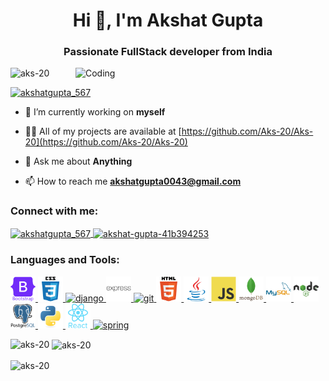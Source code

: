 <h1 align="center">Hi 👋, I'm Akshat Gupta</h1>
<h3 align="center">Passionate FullStack developer from India</h3>

<img align="right" alt="Coding" width="400" src="https://as1.ftcdn.net/v2/jpg/06/01/17/18/1000_F_601171827_GwbDHEuhisbGFXRfIpXFhtf7wAvsbLut.jpg">

<p align="left"> 
  <img src="https://komarev.com/ghpvc/?username=aks-20&label=Profile%20views&color=0e75b6&style=flat" alt="aks-20" /> 
</p>

<p align="left">
  <a href="https://twitter.com/akshatgupta_567" target="blank">
    <img src="https://img.shields.io/twitter/follow/akshatgupta_567?logo=twitter&style=for-the-badge" alt="akshatgupta_567" />
  </a>
</p>

- 🔭 I’m currently working on **myself**

- 👨‍💻 All of my projects are available at [https://github.com/Aks-20/Aks-20](https://github.com/Aks-20/Aks-20)

- 💬 Ask me about **Anything**

- 📫 How to reach me **akshatgupta0043@gmail.com**

<h3 align="left">Connect with me:</h3>
<p align="left">
  <a href="https://twitter.com/akshatgupta_567" target="blank">
    <img align="center" src="https://raw.githubusercontent.com/rahuldkjain/github-profile-readme-generator/master/src/images/icons/Social/twitter.svg" alt="akshatgupta_567" height="30" width="40" />
  </a>
  <a href="https://linkedin.com/in/akshat-gupta-41b394253/" target="blank">
    <img align="center" src="https://raw.githubusercontent.com/rahuldkjain/github-profile-readme-generator/master/src/images/icons/Social/linked-in-alt.svg" alt="akshat-gupta-41b394253" height="30" width="40" />
  </a>
</p>

<h3 align="left">Languages and Tools:</h3>
<p align="left">
  <a href="https://getbootstrap.com" target="_blank" rel="noreferrer">
    <img src="https://raw.githubusercontent.com/devicons/devicon/master/icons/bootstrap/bootstrap-plain-wordmark.svg" alt="bootstrap" width="40" height="40"/>
  </a>
  <a href="https://www.w3schools.com/css/" target="_blank" rel="noreferrer">
    <img src="https://raw.githubusercontent.com/devicons/devicon/master/icons/css3/css3-original-wordmark.svg" alt="css3" width="40" height="40"/>
  </a>
  <a href="https://www.djangoproject.com/" target="_blank" rel="noreferrer">
    <img src="https://cdn.worldvectorlogo.com/logos/django.svg" alt="django" width="40" height="40"/>
  </a>
  <a href="https://expressjs.com" target="_blank" rel="noreferrer">
    <img src="https://raw.githubusercontent.com/devicons/devicon/master/icons/express/express-original-wordmark.svg" alt="express" width="40" height="40"/>
  </a>
  <a href="https://git-scm.com/" target="_blank" rel="noreferrer">
    <img src="https://www.vectorlogo.zone/logos/git-scm/git-scm-icon.svg" alt="git" width="40" height="40"/>
  </a>
  <a href="https://www.w3.org/html/" target="_blank" rel="noreferrer">
    <img src="https://raw.githubusercontent.com/devicons/devicon/master/icons/html5/html5-original-wordmark.svg" alt="html5" width="40" height="40"/>
  </a>
  <a href="https://www.java.com" target="_blank" rel="noreferrer">
    <img src="https://raw.githubusercontent.com/devicons/devicon/master/icons/java/java-original.svg" alt="java" width="40" height="40"/>
  </a>
  <a href="https://developer.mozilla.org/en-US/docs/Web/JavaScript" target="_blank" rel="noreferrer">
    <img src="https://raw.githubusercontent.com/devicons/devicon/master/icons/javascript/javascript-original.svg" alt="javascript" width="40" height="40"/>
  </a>
  <a href="https://www.mongodb.com/" target="_blank" rel="noreferrer">
    <img src="https://raw.githubusercontent.com/devicons/devicon/master/icons/mongodb/mongodb-original-wordmark.svg" alt="mongodb" width="40" height="40"/>
  </a>
  <a href="https://www.mysql.com/" target="_blank" rel="noreferrer">
    <img src="https://raw.githubusercontent.com/devicons/devicon/master/icons/mysql/mysql-original-wordmark.svg" alt="mysql" width="40" height="40"/>
  </a>
  <a href="https://nodejs.org" target="_blank" rel="noreferrer">
    <img src="https://raw.githubusercontent.com/devicons/devicon/master/icons/nodejs/nodejs-original-wordmark.svg" alt="nodejs" width="40" height="40"/>
  </a>
  <a href="https://www.postgresql.org" target="_blank" rel="noreferrer">
    <img src="https://raw.githubusercontent.com/devicons/devicon/master/icons/postgresql/postgresql-original-wordmark.svg" alt="postgresql" width="40" height="40"/>
  </a>
  <a href="https://www.python.org" target="_blank" rel="noreferrer">
    <img src="https://raw.githubusercontent.com/devicons/devicon/master/icons/python/python-original.svg" alt="python" width="40" height="40"/>
  </a>
  <a href="https://reactjs.org/" target="_blank" rel="noreferrer">
    <img src="https://raw.githubusercontent.com/devicons/devicon/master/icons/react/react-original-wordmark.svg" alt="react" width="40" height="40"/>
  </a>
  <a href="https://spring.io/" target="_blank" rel="noreferrer">
    <img src="https://www.vectorlogo.zone/logos/springio/springio-icon.svg" alt="spring" width="40" height="40"/>
  </a>
</p>

<p><img align="left" src="https://github-readme-stats.vercel.app/api/top-langs?username=aks-20&show_icons=true&locale=en&layout=compact" alt="aks-20" /></p>

<p>&nbsp;<img align="center" src="https://github-readme-stats.vercel.app/api?username=aks-20&show_icons=true&locale=en" alt="aks-20" /></p>

<p><img align="center" src="https://github-readme-streak-stats.herokuapp.com/?user=aks-20" alt="aks-20" /></p>

